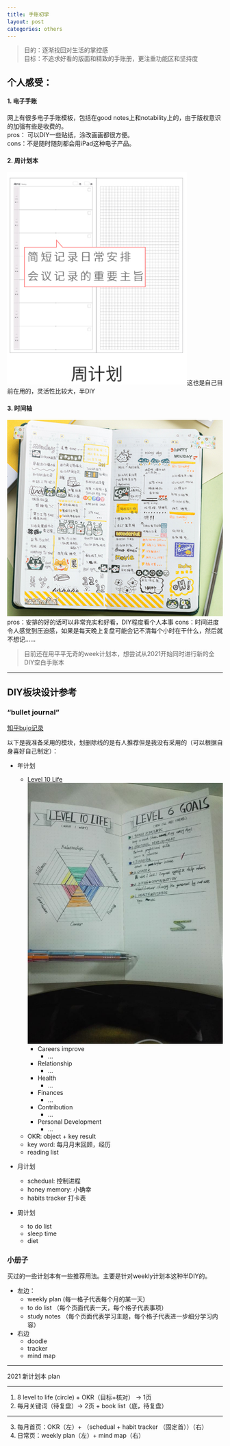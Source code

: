```yaml
---
title: 手账初学
layout: post
categories: others
---
```

>目的：逐渐找回对生活的掌控感  
>目标：不追求好看的版面和精致的手账册，更注重功能区和坚持度

## 个人感受：
#### 1. 电子手账  
网上有很多电子手账模板，包括在good notes上和notability上的，由于版权意识的加强有些是收费的。  
pros： 可以DIY一些贴纸，涂改画画都很方便。  
cons：不是随时随刻都会用iPad这种电子产品。
####  2. 周计划本
![主要页面](./images/1608784352038.png)这也是自己目前在用的，灵活性比较大，半DIY
#### 3. 时间轴
![网图](./images/1608784456349.png)
pros：安排的好的话可以非常充实和好看，DIY程度看个人本事
cons：时间进度令人感觉到压迫感，如果是每天晚上复盘可能会记不清每个小时在干什么，然后就不想记......

>目前还在用平平无奇的week计划本，想尝试从2021开始同时进行新的全DIY空白手账本


----------


## DIY板块设计参考
### “bullet journal”
[知乎bujo记录](https://zhuanlan.zhihu.com/p/338240126)

以下是我准备采用的模块，划删除线的是有人推荐但是我没有采用的（可以根据自身喜好自己制定）：
- 年计划
	- [Level 10 Life](http://www.bohoberry.com/level-10-life-explained/)
	  ![](./images/1608627074443.png)
		- Careers improve
			- ...
		- Relationship
			- ...
		- Health
			- ...
		- Finances
			- ...
		- Contribution
			- ...
		- Personal Development
			- ...
	-  OKR:  object + key result
	-  key word: 每月月末回顾，经历
	-  reading list
	
	 
- 月计划
	- schedual: 控制进程
	- honey memory: 小确幸
	- habits tracker 打卡表
	
- 周计划
	- to do list
	- sleep time
	- diet

### 小册子
买过的一些计划本有一些推荐用法。主要是针对weekly计划本这种半DIY的。
- 左边：
	- weekly plan (每一格子代表每个月的某一天)
	- to do list （每个页面代表一天，每个格子代表事项）
	- study notes （每个页面代表学习主题，每个格子代表进一步细分学习内容）
- 右边
	- doodle
	- tracker
	- mind map
	  


----------

2021 新计划本 plan

----------

1.  8 level to life (circle) + OKR（目标+核对） -> 1页
2.  每月关键词（待复盘）-> 2页 + book list（底，待复盘）
   
----------


3.  每月首页：OKR（左）+ （schedual + habit tracker （固定首））（右）
4.  日常页：weekly plan（左）+ mind map（右）